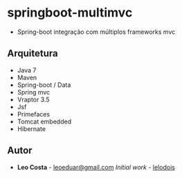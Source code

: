 # springboot-multimvc

* Spring-boot integração com múltiplos frameworks mvc

## Arquitetura

* Java 7
* Maven
* Spring-boot / Data 
* Spring mvc
* Vraptor 3.5
* Jsf 
* Primefaces
* Tomcat embedded
* Hibernate

## Autor

* **Leo Costa** - leoeduar@gmail.com *Initial work* - [lelodois](https://github.com/lelodois)

